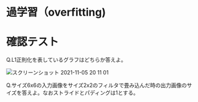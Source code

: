 # 過学習（overfitting)


# 確認テスト
Q.L1正則化を表しているグラフはどちらか答えよ。

![スクリーンショット 2021-11-05 20 11 01](https://user-images.githubusercontent.com/85814165/140501921-21cdecfd-b95e-4179-992d-73763971ec07.png)

Q.サイズ6x6の入力画像をサイズ2x2のフィルタで畳み込んだ時の出力画像のサイズを答えよ。なおストライドとパディングは1とする。

